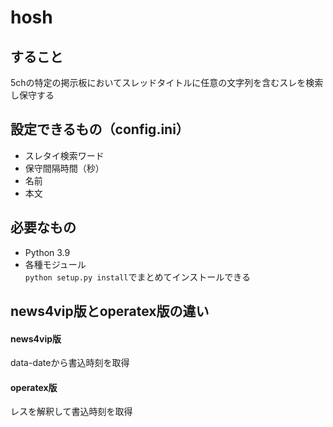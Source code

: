 # hosh
## すること
5chの特定の掲示板においてスレッドタイトルに任意の文字列を含むスレを検索し保守する
## 設定できるもの（config.ini）
* スレタイ検索ワード
* 保守間隔時間（秒）
* 名前
* 本文
## 必要なもの
* Python 3.9    
* 各種モジュール    
`python setup.py install`でまとめてインストールできる
## news4vip版とoperatex版の違い
#### news4vip版
data-dateから書込時刻を取得
#### operatex版
レスを解釈して書込時刻を取得
